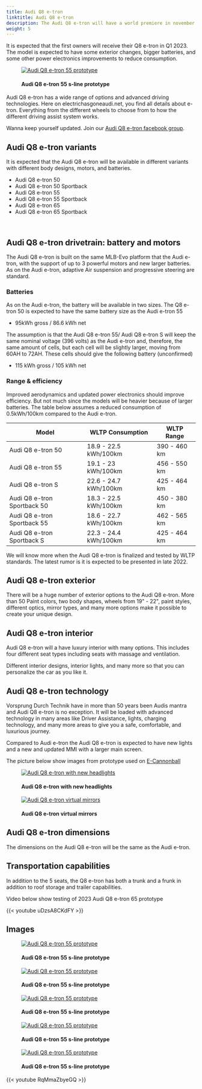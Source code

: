```yaml
---
title: Audi Q8 e-tron
linktitle: Audi Q8 e-tron
description: The Audi Q8 e-tron will have a world premiere in november 2022, and is in reality the facelift version of the Audi e-tron.
weight: 5
---
```

<!-- markdownlint-disable MD033 -->

It is expected that the first owners will receive their Q8 e-tron in Q1 2023. The model is expected to have some exterior changes, bigger batteries, and some other power electronics improvements to reduce consumption.

<figure>
    <a href="https://media.electrichasgoneaudi.net/multimedia/models/q8-e-tron/cannonball_1.jpg">
        <img src="https://media.electrichasgoneaudi.net/multimedia/models/q8-e-tron/cannonball_1s.jpg" alt="Audi Q8 e-tron 55 prototype" title="Audi Q8 e-tron 55 prototype">
    </a>
    <figcaption><h4>Audi Q8 e-tron 55 s-line prototype</h4></figcaption>
</figure>

Audi Q8 e-tron has a wide range of options and advanced driving technologies. Here on electrichasgoneaudi.net, you find all details about e-tron. Everything from the different wheels to choose from to how the different driving assist system works.

Wanna keep yourself updated. Join our [Audi Q8 e-tron facebook group](https://www.facebook.com/groups/1070499437069641).

## Audi Q8 e-tron variants

It is expected that the Audi Q8 e-tron will be available in different variants with different body designs, motors, and batteries.

- Audi Q8 e-tron 50
- Audi Q8 e-tron 50 Sportback
- Audi Q8 e-tron 55
- Audi Q8 e-tron 55 Sportback
- Audi Q8 e-tron 65
- Audi Q8 e-tron 65 Sportback

<br />

## Audi Q8 e-tron drivetrain: battery and motors

The Audi Q8 e-tron is built on the same MLB-Evo platform that the Audi e-tron, with the support of up to 3 powerful motors and new larger batteries. As on the Audi e-tron, adaptive Air suspension and progressive steering are standard.

### Batteries

As on the Audi e-tron, the battery will be available in two sizes.
The Q8 e-tron 50 is expected to have the same battery size as the Audi e-tron 55 

- 95kWh gross / 86.6 kWh net

The assumption is that the Audi Q8 e-tron 55/ Audi Q8 e-tron S will keep the same nominal voltage (396 volts) as the Audi e-tron and, therefore, the same amount of cells, but each cell will be slightly larger, moving from 60AH to 72AH.
These cells should give the following battery (unconfirmed)

- 115 kWh gross / 105 kWh net

### Range & efficiency

Improved aerodynamics and updated power electronics should improve efficiency. But not much since the models will be heavier because of larger batteries. The table below assumes a reduced consumption of 0.5kWh/100km compared to the Audi e-tron.

|Model | WLTP Consumption | WLTP Range   |
|-----|-----------|-----------|
|Audi Q8 e-tron 50| 18.9 - 22.5 kWh/100km | 390 - 460 km |
|Audi Q8 e-tron 55 | 19.1 - 23 kWh/100km | 456 - 550 km |
|Audi Q8 e-tron S | 22.6 - 24.7 kWh/100km | 425 - 464 km |
|Audi Q8 e-tron Sportback 50 | 18.3 - 22.5 kWh/100km | 450 - 380 km |
|Audi Q8 e-tron Sportback 55 | 18.6 - 22.7 kWh/100km | 462 - 565 km |
|Audi Q8 e-tron Sportback S | 22.3 - 24.4 kWh/100km | 425 - 464 km|

We will know more when the Audi Q8 e-tron is finalized and tested by WLTP standards. The latest rumor is it is expected to be presented in late 2022.

## Audi Q8 e-tron exterior

There will be a huge number of exterior options to the Audi Q8 e-tron. More than 50 Paint colors, two body shapes,  wheels from 19" - 22", paint styles, different optics, mirror types, and many more options make it possible to create your unique design.

## Audi Q8 e-tron interior

Audi Q8 e-tron will a have luxury interior with many options. This includes four different seat types including seats with massage and ventilation.

Different interior designs, interior lights, and many more so that you can personalize the car as you like it.

## Audi Q8 e-tron technology

Vorsprung Durch Technik have in more than 50 years been Audis mantra and Audi Q8 e-tron is no exception. It will be loaded with advanced technology in many areas like Driver Assistance, lights, charging technology, and many more areas to give you a safe, comfortable, and luxurious journey.

Compared to Audi e-tron the Audi Q8 e-tron is expected to have new lights and a new and updated MMI with a larger main screen. 

The picture below show images from prototype used on [E-Cannonball](https://e-cannonball.de/)

<figure>
    <a href="https://media.electrichasgoneaudi.net/multimedia/models/q8-e-tron/q8light.jpg">
        <img src="https://media.electrichasgoneaudi.net/multimedia/models/q8-e-tron/q8lights.jpg" alt="Audi Q8 e-tron with new headlights" title="Audi Q8 e-tron with new headlights">
    </a>
    <figcaption><h4>Audi Q8 e-tron with new headlights</h4></figcaption>
</figure>


<figure>
    <a href="https://media.electrichasgoneaudi.net/multimedia/models/q8-e-tron/q8mirror.jpg">
        <img src="https://media.electrichasgoneaudi.net/multimedia/models/q8-e-tron/q8mirrors.jpg" alt="Audi Q8 e-tron virtual mirrors" title="Audi Q8 e-tron virtual mirrors">
    </a>
    <figcaption><h4>Audi Q8 e-tron virtual mirrors</h4></figcaption>
</figure>

## Audi Q8 e-tron dimensions

The dimensions on the Audi Q8 e-tron will be the same as the Audi e-tron.

## Transportation capabilities

In addition to the 5 seats, the Q8 e-tron has both a trunk and a frunk in addition to roof storage and trailer capabilities.

Video below show testing of 2023 Audi Q8 e-tron 65 prototype

{{< youtube uDzsA8CKdFY >}}



## Images

<figure>
    <a href="https://media.electrichasgoneaudi.net/multimedia/models/q8-e-tron/cannonball_2.jpg">
        <img src="https://media.electrichasgoneaudi.net/multimedia/models/q8-e-tron/cannonball_2s.jpg" alt="Audi Q8 e-tron 55 prototype" title="Audi Q8 e-tron 55 prototype">
    </a>
    <figcaption><h4>Audi Q8 e-tron 55 s-line prototype</h4></figcaption>
</figure>

<figure>
    <a href="https://media.electrichasgoneaudi.net/multimedia/models/q8-e-tron/cannonball_3.jpg">
        <img src="https://media.electrichasgoneaudi.net/multimedia/models/q8-e-tron/cannonball_3s.jpg" alt="Audi Q8 e-tron 55 prototype" title="Audi Q8 e-tron 55 prototype">
    </a>
    <figcaption><h4>Audi Q8 e-tron 55 s-line prototype</h4></figcaption>
</figure>

<figure>
    <a href="https://media.electrichasgoneaudi.net/multimedia/models/q8-e-tron/cannonball_4.jpg">
        <img src="https://media.electrichasgoneaudi.net/multimedia/models/q8-e-tron/cannonball_4s.jpg" alt="Audi Q8 e-tron 55 prototype" title="Audi Q8 e-tron 55 prototype">
    </a>
    <figcaption><h4>Audi Q8 e-tron 55 s-line prototype</h4></figcaption>
</figure>

<figure>
    <a href="https://media.electrichasgoneaudi.net/multimedia/models/q8-e-tron/cannonball_5.jpg">
        <img src="https://media.electrichasgoneaudi.net/multimedia/models/q8-e-tron/cannonball_5s.jpg" alt="Audi Q8 e-tron 55 prototype" title="Audi Q8 e-tron 55 prototype">
    </a>
    <figcaption><h4>Audi Q8 e-tron 55 s-line prototype</h4></figcaption>
</figure>

<figure>
    <a href="https://media.electrichasgoneaudi.net/multimedia/models/q8-e-tron/cannonball_6.jpg">
        <img src="https://media.electrichasgoneaudi.net/multimedia/models/q8-e-tron/cannonball_6s.jpg" alt="Audi Q8 e-tron 55 prototype" title="Audi Q8 e-tron 55 prototype">
    </a>
    <figcaption><h4>Audi Q8 e-tron 55 s-line prototype</h4></figcaption>
</figure>

{{< youtube RqMmaZbyeGQ >}}